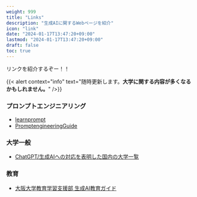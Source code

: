 ```yaml
---
weight: 999
title: "Links"
description: "生成AIに関するWebページを紹介"
icon: "link"
date: "2024-01-17T13:47:20+09:00"
lastmod: "2024-01-17T13:47:20+09:00"
draft: false
toc: true
---
```



リンクを紹介するぞー！！

{{< alert context="info" text="随時更新します。<strong>大学に関する内容が多くなるかもしれません。</strong>" />}}

### プロンプトエンジニアリング
-  [learnprompt](https://www.learnprompt.org/)
- [PromptengineeringGuide](https://www.promptingguide.ai/)

### 大学一般
- [ChatGPT/生成AIへの対応を表明した国内の大学一覧](https://note.com/pogohopper8/n/n3126b312f209)


### 教育
- [大阪大学教育学習支援部 生成AI教育ガイド](https://www.tlsc.osaka-u.ac.jp/project/generative_ai/)